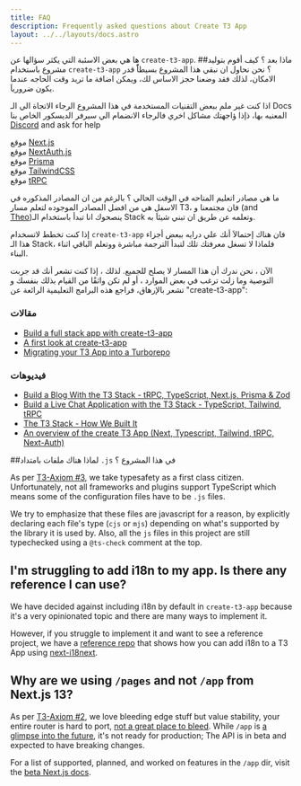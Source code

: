 ```yaml
---
title: FAQ
description: Frequently asked questions about Create T3 App
layout: ../../layouts/docs.astro
---
```


ها هي بعض الاسئبة التي يكثر سؤالها عن `create-t3-app`.
##ماذا بعد ؟ كيف أقوم بتوليد مشروع باستخدام `create-t3-app` ؟
نحن نحاول ان نبقي هذا المشروع بسيطاًً قدر الامكان، لذلك فقد وضعنا حجز الاساس لك، ويمكن اضافة ما تريد وقت الحاجه عندما يكون ضرورياَ.

اذا كنت غير ملم ببعض التقنيات المستخدمة في هذا المشروع الرجاء الاتجاة الي الـ Docs المعنيه بها، ذإذا ؤاجهتك مشاكل اخري فالرجاء الانضمام الي سيرفر الديسكور الخاص بنا [Discord](https://t3.gg/discord) and ask for help

موقع [Next.js](https://nextjs.org/)  
موقع [NextAuth.js](https://next-auth.js.org)  
موقع [Prisma](https://prisma.io)  
موقع [TailwindCSS](https://tailwindcss.com)  
موقع [tRPC](https://trpc.io)  



ما هي مصادر اتعليم المتاحه في الوقت الحالي ؟
بالرغم من ان المصادر المذكوره في الاسفل هي من افضل المصادر الموجوده لتعلم مسار T3، فان مجتمعنا و (and [Theo](https://youtu.be/rzwaaWH0ksk?t=1436))ينصحوك انا تبدأ باستخدام الـ Stack وتعلمه عن طريق ان تبني شيئاَ به.

إذا كنت تخطط لاتسخدام `create-t3-app` فان هناك إحتمالاَ أنك علي درايه ببعض أجزاء هذا الـ Stack، فلماذا لا تسغل معرفتك تلك لتبدأ الترجمة مباشرة ووتعلم الباقي اثناء البناء.

الآن ، نحن ندرك أن هذا المسار لا يصلح للجميع. لذلك ، إذا كنت تشعر أنك قد جربت التوصية وما زلت ترغب في بعض الموارد ، أو لم تكن واثقًا من القيام بذلك بنفسك و تشعر بالإرهاق، فراجع هذه البرامج التعليمية الرائعة عن "create-t3-app":

### مقالات

- [Build a full stack app with create-t3-app](https://www.nexxel.dev/blog/ct3a-guestbook)
- [A first look at create-t3-app](https://dev.to/ajcwebdev/a-first-look-at-create-t3-app-1i8f)
- [Migrating your T3 App into a Turborepo](https://www.jumr.dev/blog/t3-turbo)

### فيديوهات

- [Build a Blog With the T3 Stack - tRPC, TypeScript, Next.js, Prisma & Zod](https://www.youtube.com/watch?v=syEWlxVFUrY)
- [Build a Live Chat Application with the T3 Stack - TypeScript, Tailwind, tRPC](https://www.youtube.com/watch?v=dXRRY37MPuk)
- [The T3 Stack - How We Built It](https://www.youtube.com/watch?v=H-FXwnEjSsI)
- [An overview of the create T3 App (Next, Typescript, Tailwind, tRPC, Next-Auth)](https://www.youtube.com/watch?v=VJH8dsPtbeU)

##لماذا هناك ملفات بامتداد `.js` في هذا المشروع ؟ 


As per [T3-Axiom #3](/en/introduction#typesafety-isnt-optional), we take typesafety as a first class citizen. Unfortunately, not all frameworks and plugins support TypeScript which means some of the configuration files have to be `.js` files.

We try to emphasize that these files are javascript for a reason, by explicitly declaring each file's type (`cjs` or `mjs`) depending on what's supported by the library it is used by. Also, all the `js` files in this project are still typechecked using a `@ts-check` comment at the top.

## I'm struggling to add i18n to my app. Is there any reference I can use?

We have decided against including i18n by default in `create-t3-app` because it's a very opinionated topic and there are many ways to implement it.

However, if you struggle to implement it and want to see a reference project, we have a [reference repo](https://github.com/juliusmarminge/t3-i18n) that shows how you can add i18n to a T3 App using [next-i18next](https://github.com/i18next/next-i18next).

## Why are we using `/pages` and not `/app` from Next.js 13?

As per [T3-Axiom #2](/en/introduction#bleed-responsibly), we love bleeding edge stuff but value stability, your entire router is hard to port, [not a great place to bleed](https://youtu.be/mnwUbtieOuI?t=1662). While `/app` is [a glimpse into the future](https://youtu.be/rnsC-12PVlM?t=818), it's not ready for production; The API is in beta and expected to have breaking changes.

For a list of supported, planned, and worked on features in the `/app` dir, visit the [beta Next.js docs](https://beta.nextjs.org/docs/app-directory-roadmap#supported-and-planned-features).


